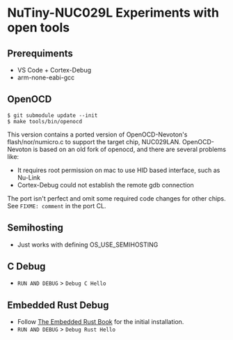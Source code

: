 # NuTiny-NUC029L Experiments with open tools
## Prerequiments
- VS Code + Cortex-Debug
- arm-none-eabi-gcc

## OpenOCD
```
$ git submodule update --init
$ make tools/bin/openocd
```

This version contains a ported version of OpenOCD-Nevoton's flash/nor/numicro.c
to support the target chip, NUC029LAN. OpenOCD-Nevoton is based on an old fork
of openocd, and there are several problems like:
- It requires root permission on mac to use HID based interface, such as Nu-Link
- Cortex-Debug could not establish the remote gdb connection

The port isn't perfect and omit some required code changes for other chips.
See `FIXME: comment` in the port CL.

## Semihosting
- Just works with defining OS_USE_SEMIHOSTING

## C Debug
- `RUN AND DEBUG` > `Debug C Hello`

## Embedded Rust Debug
- Follow [The Embedded Rust Book](https://docs.rust-embedded.org/book/intro/install.html)
for the initial installation.
- `RUN AND DEBUG` > `Debug Rust Hello`